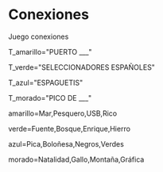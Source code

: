 
# Conexiones
Juego conexiones

T_amarillo="PUERTO ___"

T_verde="SELECCIONADORES ESPAÑOLES"

T_azul="ESPAGUETIS"

T_morado="PICO DE ___"

amarillo=Mar,Pesquero,USB,Rico

verde=Fuente,Bosque,Enrique,Hierro

azul=Pica,Boloñesa,Negros,Verdes

morado=Natalidad,Gallo,Montaña,Gráfica